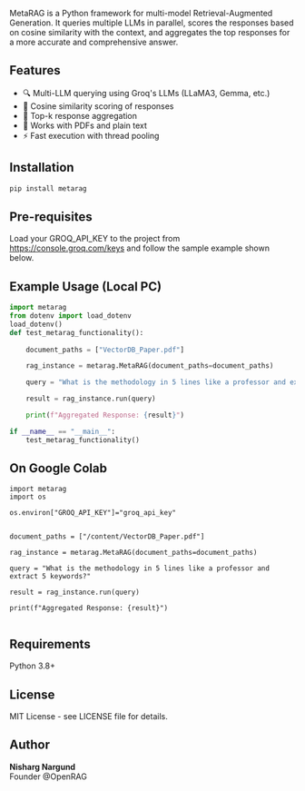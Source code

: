MetaRAG is a Python framework for multi-model Retrieval-Augmented Generation. It queries multiple LLMs in parallel, scores the responses based on cosine similarity with the context, and aggregates the top responses for a more accurate and comprehensive answer.

## Features
- 🔍 Multi-LLM querying using Groq's LLMs (LLaMA3, Gemma, etc.)
- 🤝 Cosine similarity scoring of responses
- 🧠 Top-k response aggregation
- 📄 Works with PDFs and plain text
- ⚡ Fast execution with thread pooling

## Installation
```bash
pip install metarag

```
## Pre-requisites
Load your GROQ_API_KEY to the project from https://console.groq.com/keys and follow the sample example shown below.
## Example Usage (Local PC)
```python
import metarag
from dotenv import load_dotenv
load_dotenv()  
def test_metarag_functionality():
    
    document_paths = ["VectorDB_Paper.pdf"]  

    rag_instance = metarag.MetaRAG(document_paths=document_paths)

    query = "What is the methodology in 5 lines like a professor and extract 5 keywords?"

    result = rag_instance.run(query)

    print(f"Aggregated Response: {result}")

if __name__ == "__main__":
    test_metarag_functionality()

```
## On Google Colab
```
import metarag
import os

os.environ["GROQ_API_KEY"]="groq_api_key"

    
document_paths = ["/content/VectorDB_Paper.pdf"]  

rag_instance = metarag.MetaRAG(document_paths=document_paths)

query = "What is the methodology in 5 lines like a professor and extract 5 keywords?"

result = rag_instance.run(query)

print(f"Aggregated Response: {result}")


```
## Requirements
Python 3.8+

## License
MIT License - see LICENSE file for details.

## Author
**Nisharg Nargund**  
Founder @OpenRAG
